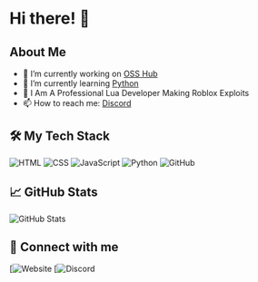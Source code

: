 # Hi there! 👋

## About Me
- 🔭 I’m currently working on [OSS Hub](https://github.com/ossfr/OSS)
- 🌱 I’m currently learning [Python](https://www.python.org)
- 💬 I Am A Professional Lua Developer Making Roblox Exploits
- 📫 How to reach me: [Discord](https://discord.gg/6Cd68uQn2J)

## 🛠️ My Tech Stack
![HTML](https://img.shields.io/badge/-HTML5-E34F26?logo=html5&logoColor=white&style=flat)
![CSS](https://img.shields.io/badge/-CSS3-1572B6?logo=css3&logoColor=white&style=flat)
![JavaScript](https://img.shields.io/badge/-JavaScript-F7DF1E?logo=javascript&logoColor=black&style=flat)
![Python](https://img.shields.io/badge/-Python-3776AB?logo=python&logoColor=white&style=flat)
![GitHub](https://img.shields.io/badge/-GitHub-181717?logo=github&logoColor=white&style=flat)

## 📈 GitHub Stats
![GitHub Stats](https://github-readme-stats.vercel.app/api?username=yourusername&show_icons=true&theme=radical)

## 🔗 Connect with me
[![Website](https://osshub.xyz)
[![Discord](https://discord.gg/6Cd68uQn2J)
